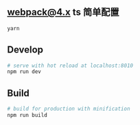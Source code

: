 ## webpack@4.x ts 简单配置

```bash
yarn
```

## Develop

```bash
# serve with hot reload at localhost:8010
npm run dev
```

## Build

```bash
# build for production with minification
npm run build
```
